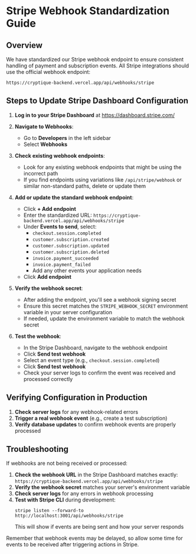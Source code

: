 # Stripe Webhook Standardization Guide

## Overview

We have standardized our Stripe webhook endpoint to ensure consistent handling of payment and subscription events. All Stripe integrations should use the official webhook endpoint:

```
https://cryptique-backend.vercel.app/api/webhooks/stripe
```

## Steps to Update Stripe Dashboard Configuration

1. **Log in to your Stripe Dashboard** at https://dashboard.stripe.com/

2. **Navigate to Webhooks**:
   - Go to **Developers** in the left sidebar
   - Select **Webhooks**

3. **Check existing webhook endpoints**:
   - Look for any existing webhook endpoints that might be using the incorrect path
   - If you find endpoints using variations like `/api/stripe/webhook` or similar non-standard paths, delete or update them

4. **Add or update the standard webhook endpoint**:
   - Click **+ Add endpoint**
   - Enter the standardized URL: `https://cryptique-backend.vercel.app/api/webhooks/stripe`
   - Under **Events to send**, select:
     - `checkout.session.completed`
     - `customer.subscription.created`
     - `customer.subscription.updated`
     - `customer.subscription.deleted`
     - `invoice.payment_succeeded`
     - `invoice.payment_failed`
     - Add any other events your application needs
   - Click **Add endpoint**

5. **Verify the webhook secret**:
   - After adding the endpoint, you'll see a webhook signing secret
   - Ensure this secret matches the `STRIPE_WEBHOOK_SECRET` environment variable in your server configuration
   - If needed, update the environment variable to match the webhook secret

6. **Test the webhook**:
   - In the Stripe Dashboard, navigate to the webhook endpoint
   - Click **Send test webhook**
   - Select an event type (e.g., `checkout.session.completed`)
   - Click **Send test webhook**
   - Check your server logs to confirm the event was received and processed correctly

## Verifying Configuration in Production

1. **Check server logs** for any webhook-related errors
2. **Trigger a real webhook event** (e.g., create a test subscription)
3. **Verify database updates** to confirm webhook events are properly processed

## Troubleshooting

If webhooks are not being received or processed:

1. **Check the webhook URL** in the Stripe Dashboard matches exactly: `https://cryptique-backend.vercel.app/api/webhooks/stripe`
2. **Verify the webhook secret** matches your server's environment variable
3. **Check server logs** for any errors in webhook processing
4. **Test with Stripe CLI** during development:
   ```
   stripe listen --forward-to http://localhost:3001/api/webhooks/stripe
   ```
   This will show if events are being sent and how your server responds

Remember that webhook events may be delayed, so allow some time for events to be received after triggering actions in Stripe. 